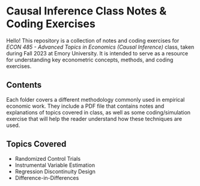# Causal Inference Class Notes & Coding Exercises

Hello! This repository is a collection of notes and coding exercises for _ECON 485 - Advanced Topics in Economics (Causal Inference)_ class, taken during Fall 2023 at Emory University. It is intended to serve as a resource for understanding key econometric concepts, methods, and coding exercises.

## Contents
Each folder covers a different methodology commonly used in empirical economic work. They include a PDF file that contains notes and explanations of topics covered in class, as well as some coding/simulation exercise that will help the reader understand how these techniques are used.

## Topics Covered
- Randomized Control Trials
- Instrumental Variable Estimation
- Regression Discontinuity Design
- Difference-in-Differences
